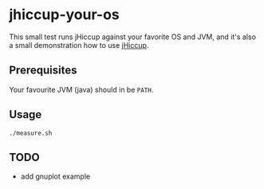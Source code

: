 jhiccup-your-os
===============

This small test runs jHiccup against your favorite OS and JVM, and it's also a small demonstration how to use [jHiccup](http://www.azulsystems.com/jHiccup).

## Prerequisites
Your favourite JVM (java) should in be `PATH`.

## Usage

```
./measure.sh
```

## TODO
- add gnuplot example
